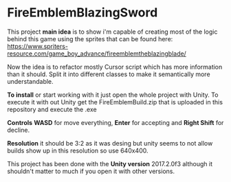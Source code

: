 # FireEmblemBlazingSword
This project **main idea** is to show i'm capable of creating most of the logic behind this game using the sprites that can be found here: https://www.spriters-resource.com/game_boy_advance/fireemblemtheblazingblade/

Now the idea is to refactor mostly Cursor script which has more information than it should. Split it into different classes to make it semantically more understandable.

**To install** or start working with it just open the whole project with Unity. To execute it with out Unity get the FireEmblemBuild.zip that is uploaded in this repository and execute the .exe

**Controls** **WASD** for move everything, **Enter** for accepting and **Right Shift** for decline.

**Resolution** it should be 3:2 as it was desing but unity seems to not allow builds show up in this resolution so use 640x400.

This project has been done with the **Unity version** 2017.2.0f3 although it shouldn't matter to much if you open it with other versions.
